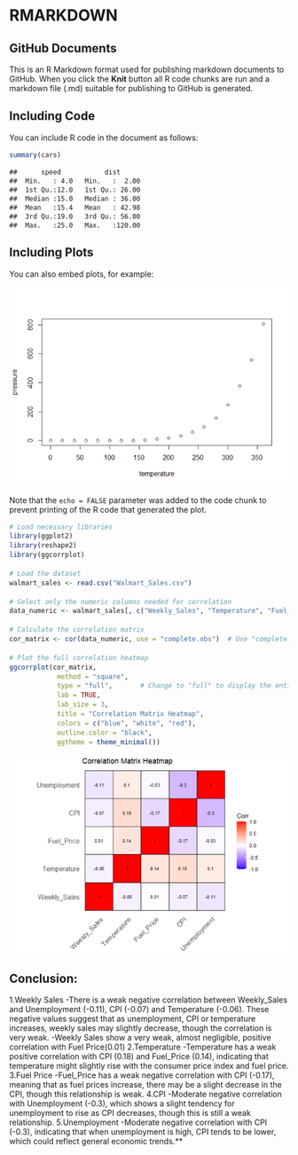 RMARKDOWN
================

## GitHub Documents

This is an R Markdown format used for publishing markdown documents to
GitHub. When you click the **Knit** button all R code chunks are run and
a markdown file (.md) suitable for publishing to GitHub is generated.

## Including Code

You can include R code in the document as follows:

``` r
summary(cars)
```

    ##      speed           dist       
    ##  Min.   : 4.0   Min.   :  2.00  
    ##  1st Qu.:12.0   1st Qu.: 26.00  
    ##  Median :15.0   Median : 36.00  
    ##  Mean   :15.4   Mean   : 42.98  
    ##  3rd Qu.:19.0   3rd Qu.: 56.00  
    ##  Max.   :25.0   Max.   :120.00

## Including Plots

You can also embed plots, for example:

![](RMARKDOWN-LATEST_files/figure-gfm/pressure-1.png)<!-- -->

Note that the `echo = FALSE` parameter was added to the code chunk to
prevent printing of the R code that generated the plot.

``` r
# Load necessary libraries
library(ggplot2)
library(reshape2)
library(ggcorrplot)

# Load the dataset
walmart_sales <- read.csv("Walmart_Sales.csv")

# Select only the numeric columns needed for correlation
data_numeric <- walmart_sales[, c("Weekly_Sales", "Temperature", "Fuel_Price", "CPI", "Unemployment")]

# Calculate the correlation matrix
cor_matrix <- cor(data_numeric, use = "complete.obs")  # Use "complete.obs" to handle missing values

# Plot the full correlation heatmap
ggcorrplot(cor_matrix, 
            method = "square", 
            type = "full",       # Change to "full" to display the entire matrix
            lab = TRUE, 
            lab_size = 3, 
            title = "Correlation Matrix Heatmap",
            colors = c("blue", "white", "red"),
            outline.color = "black",
            ggtheme = theme_minimal())
```

![](RMARKDOWN-LATEST_files/figure-gfm/project%201-1.png)<!-- -->

## Conclusion:

1.Weekly Sales -There is a weak negative correlation between
Weekly_Sales and Unemployment (-0.11), CPI (-0.07) and Temperature
(-0.06). These negative values suggest that as unemployment, CPI or
temperature increases, weekly sales may slightly decrease, though the
correlation is very weak. -Weekly Sales show a very weak, almost
negligible, positive correlation with Fuel Price(0.01) 2.Temperature
-Temperature has a weak positive correlation with CPI (0.18) and
Fuel_Price (0.14), indicating that temperature might slightly rise with
the consumer price index and fuel price. 3.Fuel Price -Fuel_Price has a
weak negative correlation with CPI (-0.17), meaning that as fuel prices
increase, there may be a slight decrease in the CPI, though this
relationship is weak. 4.CPI -Moderate negative correlation with
Unemployment (-0.3), which shows a slight tendency for unemployment to
rise as CPI decreases, though this is still a weak relationship.
5.Unemployment -Moderate negative correlation with CPI (-0.3),
indicating that when unemployment is high, CPI tends to be lower, which
could reflect general economic trends.\*\*
